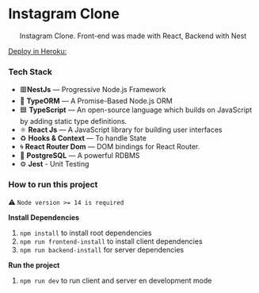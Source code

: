 # Instagram Clone

<p align="center">Instagram Clone. Front-end was made with React, Backend with Nest</p>
<a href="https://insta-v03.herokuapp.com/" align="center">Deploy in Heroku: </a>


### Tech Stack

- 🟥**NestJs** — Progressive Node.js Framework
- 📄 **TypeORM** — A Promise-Based Node.js ORM
- 🟦 **TypeScript** — An open-source language which builds on JavaScript by adding static type definitions.
- ⚛️ **React Js** — A JavaScript library for building user interfaces
- ♻️ **Hooks & Context** — To handle State
- 🌀 **React Router Dom** — DOM bindings for React Router.
- 🐘 **PostgreSQL** — A powerful RDBMS
- ⚙️ **Jest** - Unit Testing

### How to run this project

:warning: `Node version >= 14 is required`

**Install Dependencies**

1.  `npm install` to install root dependencies
2.  `npm run frontend-install` to install client dependencies
3.  `npm run backend-install` for server dependencies

**Run the project**

1.  `npm run dev` to run client and server en development mode
